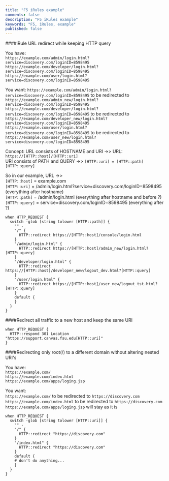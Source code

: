 ```yaml
---
title: "F5 iRules example"
comments: false
description: "F5 iRules example"
keywords: "F5, iRules, example"
published: false
---
```


####iRule URL redirect while keeping HTTP query

You have:  
`https://example.com/admin/login.html?service=discovery.com/loginID=8598495`  
`https://example.com/developer/login.html?service=discovery.com/loginID=8598495`  
`https://example.com/user/login.html?service=discovery.com/loginID=8598495`


You want: 
`https://example.com/admin/login.html?service=discovery.com/loginID=8598495` to be redirected to `https://example.com/admin_new/login.html?service=discovery.com/loginID=8598495`  
`https://example.com/developer/login.html?service=discovery.com/loginID=8598495` to be redirected to `https://example.com/developer_new/login.html?service=discovery.com/loginID=8598495`  
`https://example.com/user/login.html?service=discovery.com/loginID=8598495` to be redirected to `https://example.com/user_new/login.html?service=discovery.com/loginID=8598495`  


Concept:
URL consists of HOSTNAME and URI ->> URL: `https://[HTTP::host]/[HTTP::uri]`  
URI consists of PATH and QUERY ->> `[HTTP::uri] = [HTTP::path][HTTP::query]`

So in our example, URL ->>  
`[HTTP::host]` = example.com  
`[HTTP::uri]` = /admin/login.html?service=discovery.com/loginID=8598495 (everything after hostname)  
`[HTTP::path]` = /admin/login.html (everything after hostname and before ?)  
`[HTTP::query]` = service=discovery.com/loginID=8598495 (everything after ?)  

```
when HTTP_REQUEST {
  switch -glob [string tolower [HTTP::path]] {
    "" -
    "/" {
      HTTP::redirect https://[HTTP::host]/console/login.html
    }
    "/admin/login.html" {
      HTTP::redirect https://[HTTP::host]/admin_new/login.html?[HTTP::query]
    }
    "/developer/login.html" {
      HTTP::redirect https://[HTTP::host]/developer_new/logout_dev.html?[HTTP::query]
    }
    "/user/login.html" {
      HTTP::redirect https://[HTTP::host]/user_new/logout_tst.html?[HTTP::query]
    }
    default {
    }
  }
}
```

####Redirect all traffic to a new host and keep the same URI

```
when HTTP_REQUEST {
  HTTP::respond 301 Location "https://support.canvas.fsu.edu[HTTP::uri]"
}
```

####Redirecting only root(/) to a different domain without altering nested URI's  

You have:  
`https://example.com/`  
`https://example.com/index.html`  
`https://example.com/apps/loging.jsp`  

You want:  
`https://example.com/` to be redirected to `https://discovery.com` 
`https://example.com/index.html` to be redirected to `https://discovery.com`  
`https://example.com/apps/loging.jsp` will stay as it is  

```
when HTTP_REQUEST {
  switch -glob [string tolower [HTTP::uri]] {
    "" -
    "/" {
      HTTP::redirect "https://discovery.com"
    }
    "/index.html" {
      HTTP::redirect "https://discovery.com"
    }
    default {
    # don't do anything...
    }
  }
}
```

